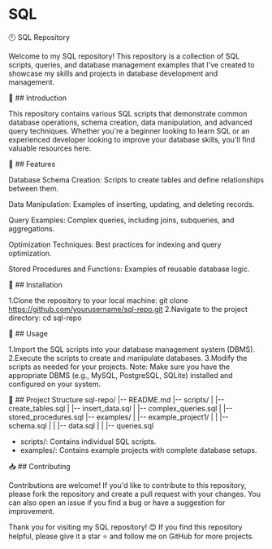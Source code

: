 # SQL
🕚 SQL Repository

Welcome to my SQL repository! This repository is a collection of SQL scripts, queries, and database management examples that I've created to showcase my skills and projects in database development and management.

🔗 ## Introduction

This repository contains various SQL scripts that demonstrate common database operations, schema creation, data manipulation, and advanced query techniques. Whether you're a beginner looking to learn SQL or an experienced developer looking to improve your database skills, you'll find valuable resources here.

🌟 ## Features

Database Schema Creation: Scripts to create tables and define relationships between them.

Data Manipulation: Examples of inserting, updating, and deleting records.

Query Examples: Complex queries, including joins, subqueries, and aggregations.

Optimization Techniques: Best practices for indexing and query optimization.

Stored Procedures and Functions: Examples of reusable database logic.



🔧 ## Installation

1.Clone the repository to your local machine:
    git clone https://github.com/yourusername/sql-repo.git
2.Navigate to the project directory:
    cd sql-repo

📝 ## Usage

1.Import the SQL scripts into your database management system (DBMS).
2.Execute the scripts to create and manipulate databases.
3.Modify the scripts as needed for your projects.
Note: Make sure you have the appropriate DBMS (e.g., MySQL, PostgreSQL, SQLite) installed and configured on your system.

🔄 ## Project Structure
 sql-repo/
|-- README.md
|-- scripts/
|   |-- create_tables.sql
|   |-- insert_data.sql
|   |-- complex_queries.sql
|   |-- stored_procedures.sql
|-- examples/
|   |-- example_project1/
|   |   |-- schema.sql
|   |   |-- data.sql
|   |   |-- queries.sql

* scripts/: Contains individual SQL scripts.
* examples/: Contains example projects with complete database setups.

📥 ## Contributing

Contributions are welcome! If you'd like to contribute to this repository, please fork the repository and create a pull request with your changes. You can also open an issue if you find a bug or have a suggestion for improvement.

Thank you for visiting my SQL repository! 😊 If you find this repository helpful, please give it a star ⭐ and follow me on GitHub for more projects.



